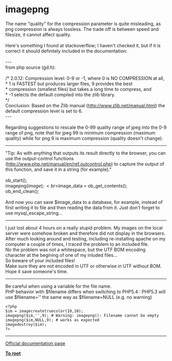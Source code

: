 # imagepng



The name "quality" for the compression parameter is quite misleading, as png compression is always lossless. The trade off is between speed and filesize, it cannot affect quality.<br><br>Here&apos;s something I found at stackoverflow; I haven&apos;t checked it, but if it is correct it should definitely included in the documentation:<br><br>---<br>from php source (gd.h):<br><br>/* 2.0.12: Compression level: 0-9 or -1, where 0 is NO COMPRESSION at all,<br>* 1 is FASTEST but produces larger files, 9 provides the best<br>* compression (smallest files) but takes a long time to compress, and<br>* -1 selects the default compiled into the zlib library.<br>*/<br>Conclusion: Based on the Zlib manual (http://www.zlib.net/manual.html) the default compression level is set to 6.<br>---<br><br>Regarding suggestions to rescale the 0-99 quality range of jpeg into the 0-9 range of png, note that for jpeg 99 is minimum compression (maximum quality) while for png 9 is maximum compression (quality doesn&apos;t change).  

---

"Tip: As with anything that outputs its result directly to the browser, you can use the output-control functions (http://www.php.net/manual/en/ref.outcontrol.php) to capture the output of this function, and save it in a string (for example)."<br><br>ob_start();<br>imagepng($image);<br>$image_data = ob_get_contents();<br>ob_end_clean();<br><br>And now you can save $image_data to a database, for example, instead of first writing it to file and then reading the data from it. Just don&apos;t forget to use mysql_escape_string...  

---

I just lost about 4 hours on a really stupid problem. My images on the local server were somehow broken and therefore did not display in the browsers. After much looking around and testing, including re-installing apache on my computer a couple of times, I traced the problem to an included file. <br>No the problem was not a whitespace, but the UTF BOM encoding character at the begining of one of my inluded files...<br>So beware of your included files!<br>Make sure they are not encoded in UTF or otherwise in UTF without BOM.<br>Hope it save someone&apos;s time.  

---

Be careful when using a variable for the file name.<br>PHP behavior with $filename differs when switching to PHP5.4 : PHP5.3 will use $filename=&apos;&apos; the same way as $filename=NULL (e.g. no warning)<br>

```
<?php
$im = imagecreatetruecolor(10,10);
imagepng($im,'',9); # Warning: imagepng(): Filename cannot be empty
imagepng($im,NULL,9); # works as expected
imagedestroy($im);
?>
```
  

---

[Official documentation page](https://www.php.net/manual/en/function.imagepng.php)

**[To root](/README.md)**